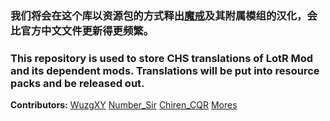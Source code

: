 ### 我们将会在这个库以资源包的方式释出[魔戒](https://www.mcbbs.net/thread-1084629-1-1.html)及其附属模组的汉化，会比官方中文文件更新得更频繁。

### This repository is used to store CHS translations of LotR Mod and its dependent mods. Translations will be put into resource packs and be released out.

**Contributors:**
[WuzgXY](https://github.com/WuzgXY-GitHub)
[Number_Sir](https://www.mcbbs.net/home.php?mod=space&uid=340195)
[Chiren_CQR](https://www.mcmod.cn/center/12422)
[Mores](https://www.mcmod.cn/center/90893)
